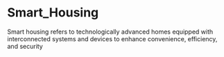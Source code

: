 # Smart_Housing
Smart housing refers to technologically advanced homes equipped with interconnected systems and devices to enhance convenience, efficiency, and security
